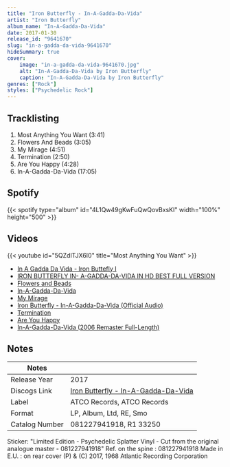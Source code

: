 ```yaml
---
title: "Iron Butterfly - In-A-Gadda-Da-Vida"
artist: "Iron Butterfly"
album_name: "In-A-Gadda-Da-Vida"
date: 2017-01-30
release_id: "9641670"
slug: "in-a-gadda-da-vida-9641670"
hideSummary: true
cover:
    image: "in-a-gadda-da-vida-9641670.jpg"
    alt: "In-A-Gadda-Da-Vida by Iron Butterfly"
    caption: "In-A-Gadda-Da-Vida by Iron Butterfly"
genres: ["Rock"]
styles: ["Psychedelic Rock"]
---
```

## Tracklisting
1. Most Anything You Want (3:41)
2. Flowers And Beads (3:05)
3. My Mirage (4:51)
4. Termination (2:50)
5. Are You Happy (4:28)
6. In-A-Gadda-Da-Vida (17:05)
## Spotify
{{< spotify type="album" id="4L1Qw49gKwFuQwQovBxsKI" width="100%" height="500" >}}

## Videos
{{< youtube id="5QZdITJX6I0" title="Most Anything You Want" >}}
- [In A Gadda Da Vida - Iron Buttefly I](https://www.youtube.com/watch?v=uGmkM4v9AaY)
- [IRON BUTTERFLY IN- A-GADDA-DA-VIDA IN HD BEST FULL VERSION](https://www.youtube.com/watch?v=ZCkHanF4v1w)
- [Flowers and Beads](https://www.youtube.com/watch?v=rN8iFqDvB_c)
- [In-A-Gadda-Da-Vida](https://www.youtube.com/watch?v=XugIsZbTFy0)
- [My Mirage](https://www.youtube.com/watch?v=zlh4661CQFw)
- [Iron Butterfly - In-A-Gadda-Da-Vida (Official Audio)](https://www.youtube.com/watch?v=hNBgEirKxq8)
- [Termination](https://www.youtube.com/watch?v=TxAGeGBhIxI)
- [Are You Happy](https://www.youtube.com/watch?v=XcSZTBuQyK4)
- [In-A-Gadda-Da-Vida (2006 Remaster Full-Length)](https://www.youtube.com/watch?v=Tfpn3wHoNGA)

## Notes
| Notes          |             |
| ---------------| ----------- |
| Release Year   | 2017 |
| Discogs Link   | [Iron Butterfly - In-A-Gadda-Da-Vida](https://www.discogs.com/release/9641670-Iron-Butterfly-In-A-Gadda-Da-Vida) |
| Label          | ATCO Records, ATCO Records |
| Format         | LP, Album, Ltd, RE, Smo |
| Catalog Number | 081227941918, R1 33250 |

Sticker: "Limited Edition - Psychedelic Splatter Vinyl - Cut from the original analogue master - 081227941918"  Ref. on the spine :  081227941918  Made in E.U. : on rear cover  (P) & (C) 2017, 1968 Atlantic Recording Corporation
